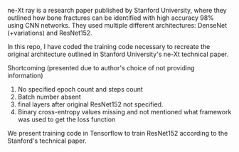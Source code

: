 ne-Xt ray is a research paper published by Stanford University, where they outlined how bone fractures can be identified with high accuracy 98% using CNN networks. They used multiple different architectures: DenseNet (+variations) and ResNet152.

In this repo, I have coded the training code necessary to recreate the original architecture outlined in Stanford University's ne-Xt technical paper. 

Shortcoming (presented due to author's choice of not providing information)
1. No specified epoch count and steps count
2. Batch number absent
3. final layers after original ResNet152 not specified. 
4. Binary cross-entropy values missing and not mentioned what framework was used to get the loss function

We present training code in Tensorflow to train ResNet152 according to the Stanford's technical paper. 
